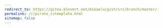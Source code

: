 ```yaml
---
redirect_to: https://gitea.blesmrt.net/mikaela/gist/src/branch/master/irc/atheme/pirate_cstemplate
permalink: /r/pirate_cstemplate.html
sitemap: false
---
```

